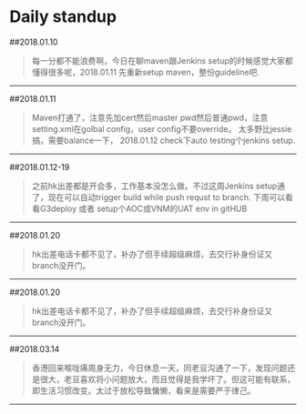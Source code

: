 # Daily standup

##2018.01.10
>每一分都不能浪费啊，今日在聊maven跟Jenkins setup的时候感觉大家都懂得很多呢，2018.01.11 先重新setup maven，整份guideline吧.
***
##2018.01.11
>Maven打通了，注意先加cert然后master pwd然后普通pwd，注意setting.xml在golbal config，user config不要override。 太多野比jessie搞，需要balance一下， 2018.01.12 check下auto testing个jenkins setup.
***

##2018.01.12-19
>之前hk出差都是开会多，工作基本没怎么做。不过这周Jenkins setup通了，现在可以自动trigger build while push requst to branch. 下周可以看看G3deploy 或者 setup个AOC或VNM的UAT env in gitHUB
***

##2018.01.20
>hk出差电话卡都不见了，补办了但手续超级麻烦，去交行补身份证又branch没开门。
***

##2018.01.20
>hk出差电话卡都不见了，补办了但手续超级麻烦，去交行补身份证又branch没开门。
***

##2018.03.14
>香港回来喉咙痛周身无力，今日休息一天，同老豆沟通了一下，发现问题还是很大，老豆喜欢将小问题放大，而且觉得是我学坏了。但这可能有联系，即生活习惯改变。太过于放松导致慵懒，看来是需要严于律己。
***